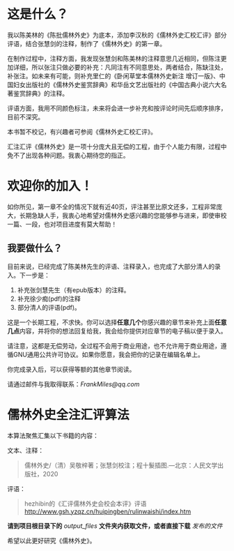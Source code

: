 # 这是什么？
我以陈美林的《陈批儒林外史》为底本，添加李汉秋的《儒林外史汇校汇评》部分评语，结合张慧剑的注释，制作了《儒林外史》的第一章。

在制作过程中，注释方面，我发现张慧剑和陈美林的注释意思几近相同，但陈注更加详细，所以张注只做必要的补充：凡同注有不同意思处，两者结合，陈缺注处，补张注。如未来有可能，则补充里仁的《卧闲草堂本儒林外史新注 增订一版》、中国妇女出版社的《儒林外史鉴赏辞典》和华岳文艺出版社的《中国古典小说六大名著鉴赏辞典》的注释。

评语方面，我用不同颜色标注，未来将会进一步补充和按评论时间先后顺序排序，目前不深究。

本书暂不校记，有兴趣者可参阅《儒林外史汇校汇评》。

汇注汇评《儒林外史》是一项十分庞大且无偿的工程，由于个人能力有限，过程中免不了出现各种问题。我衷心期待您的指正。

# 欢迎你的加入！

如你所见，第一章不全的情况下就有近40页，评注甚至比原文还多，工程非常庞大，长期急缺人手，我衷心地希望对儒林外史感兴趣的您能够参与进来，即使审校一篇、一段，也对项目进度有莫大帮助！

## 我要做什么？
目前来说，已经完成了陈美林先生的评语、注释录入，也完成了大部分清人的录入。下一步是：

1. 补充张剑慧先生（有epub版本）的注释。
2. 补充徐少痴(pdf)的注释
3. 部分清人的评语(pdf)。

这是一个长期工程，不求快。你可以选择**任意几个**你感兴趣的章节来补充上面**任意几点**内容，并将你的想法回复给我，我会给你提供对应章节的电子稿以便于录入。

请注意，这都是无偿劳动，全过程不会用于商业用途，也不允许用于商业用途，遵循GNU通用公共许可协议。如果你愿意，我会把你的记录在编辑名单上。

你完成录入后，可以获得等额的其他章节阅读。

请通过邮件与我取得联系：_FrankMiles@qq.com_
# 儒林外史全注汇评算法

本算法聚焦汇集以下书籍的内容：

文本、注释：
> 儒林外史/（清）吴敬梓著；张慧剑校注；程十髮插图.—北京：人民文学出版社，2020

评语：
> hezhibin的《汇评儒林外史会校会本评》评语
> http://www.gsh.yzqz.cn/huipingben/rulinwaishi/index.htm

**请到项目根目录下的** *output_files* **文件夹内获取文件，或者直接下载** *发布的文件*

希望以此更好研究《儒林外史》。
